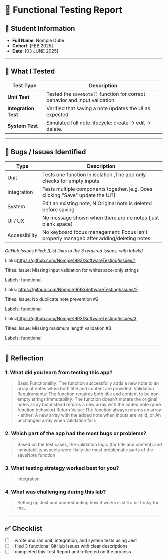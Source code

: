 # 🧪 Functional Testing Report

## 👤 Student Information
- **Full Name**: Nompie Dube 
- **Cohort**: [FEB 2025]  
- **Date**: [03 JUNE 2025]  

---

## 🧪 What I Tested

| Test Type        | Description                                                                 |
|------------------|------------------------------------------------------------------------------|
| **Unit Test**     | Tested the `saveNote()` function for correct behavior and input validation. |
| **Integration Test** | Verified that saving a note updates the UI as expected.                     |
| **System Test**   | Simulated full note lifecycle: create → edit → delete.                      |

---

## 🐛 Bugs / Issues Identified

| Type             | Description                                                                 |
|------------------|------------------------------------------------------------------------------|
| Unit             |Tests one function in isolation ,The app only checks for empty inputs          |
| Integration      |Tests multiple components together.[e.g.	Does clicking "Save" update the UI?]               |
| System           | Edit an existing note,	N	Original note is deleted before saving|
| UI / UX          | No message shown when there are no notes (just blank space)      |
| Accessibility    |No keyboard focus management: Focus isn't properly managed after adding/deleting notes                          |

*GitHub Issues Filed: [List links to the 3 required issues, with labels]*

Links:https://github.com/Nompie1993/SoftwareTesting/issues/1

Titles: Issue: Missing input validation for whitespace-only strings

Labels: functional


Links: https://github.com/Nompie1993/SoftwareTesting/issues/2

Titles: Issue: No duplicate note prevention #2

Labels: functional


Links:https://github.com/Nompie1993/SoftwareTesting/issues/3

Titles: Issue: Missing maximum length validation #3

Labels: functional


---

## 💬 Reflection

### 1. What did you learn from testing this app?
>Basic Functionality: The function successfully adds a new note to an array of notes when both title and content are provided.
>Validation Requirements: The function requires both title and content to be non-empty strings
>Immutability: The function doesn't mutate the original notes array but instead returns a new array with the added note (pure function behavior)
>Return Value: The function always returns an array - either:
A new array with the added note when inputs are valid, or
An unchanged array when validation fails

### 2. Which part of the app had the most bugs or problems?
> Based on the test cases, the validation logic (for title and content) and immutability aspects were likely the most problematic parts of the saveNote function

### 3. What testing strategy worked best for you?
>  Integration 

### 4. What was challenging during this lab?
>  Setting up Jest and understanding how it works is still a bit tricky for me..

---

## ✅ Checklist

- [ ] I wrote and ran unit, integration, and system tests using Jest  
- [ ] I filed 3 functional GitHub Issues with clear descriptions  
- [ ] I completed this Test Report and reflected on the process  
